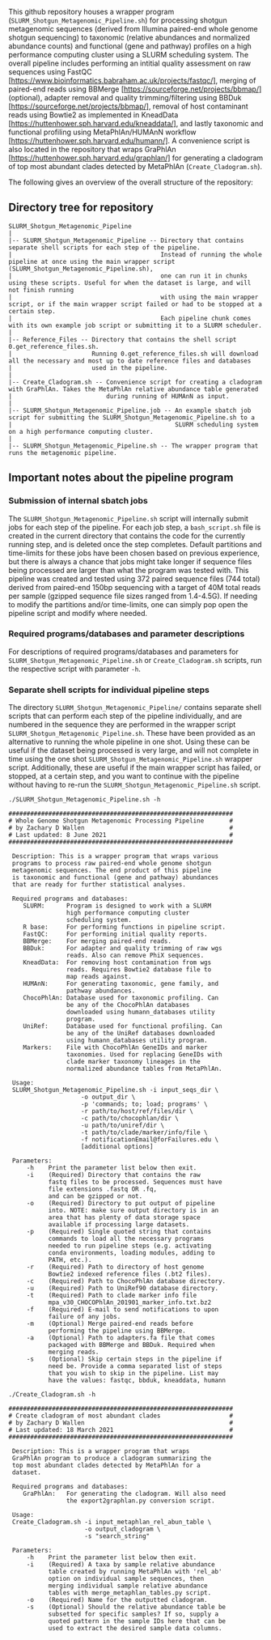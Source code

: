 This github repository houses a wrapper program (`SLURM_Shotgun_Metagenomic_Pipeline.sh`) for processing shotgun metagenomic sequences (derived from Illumina paired-end whole genome shotgun sequencing) to taxonomic (relative abundances and normalized abundance counts) and functional (gene and pathway) profiles on a high performance computing cluster using a SLURM scheduling system. The overall pipeline includes performing an intitial quality assessment on raw sequences using FastQC [https://www.bioinformatics.babraham.ac.uk/projects/fastqc/], merging of paired-end reads using BBMerge [https://sourceforge.net/projects/bbmap/] (optional), adapter removal and quality trimming/filtering using BBDuk [https://sourceforge.net/projects/bbmap/], removal of host contaminant reads using Bowtie2 as implemented in KneadData [https://huttenhower.sph.harvard.edu/kneaddata/], and lastly taxonomic and functional profiling using MetaPhlAn/HUMAnN workflow [https://huttenhower.sph.harvard.edu/humann/]. A convenience script is also located in the repository that wraps GraPhlAn [https://huttenhower.sph.harvard.edu/graphlan/] for generating a cladogram of top most abundant clades detected by MetaPhlAn (`Create_Cladogram.sh`).

The following gives an overview of the overall structure of the repository:

## Directory tree for repository
```
SLURM_Shotgun_Metagenomic_Pipeline
|
|-- SLURM_Shotgun_Metagenomic_Pipeline -- Directory that contains separate shell scripts for each step of the pipeline.
|                                         Instead of running the whole pipeline at once using the main wrapper script (SLURM_Shotgun_Metagenomic_Pipeline.sh),
|                                         one can run it in chunks using these scripts. Useful for when the dataset is large, and will not finish running
|                                         with using the main wrapper script, or if the main wrapper script failed or had to be stopped at a certain step.
|                                         Each pipeline chunk comes with its own example job script or submitting it to a SLURM scheduler.
|
|-- Reference_Files -- Directory that contains the shell script 0.get_reference_files.sh.
|                      Running 0.get_reference_files.sh will download all the necessary and most up to date reference files and databases
|                      used in the pipeline.
|
|-- Create_Cladogram.sh -- Convenience script for creating a cladogram with GraPhlAn. Takes the MetaPhlAn relative abundance table generated
|                          during running of HUMAnN as input.
|
|-- SLURM_Shotgun_Metagenomic_Pipeline.job -- An example sbatch job script for submitting the SLURM_Shotgun_Metagenomic_Pipeline.sh to a
|                                             SLURM scheduling system on a high performance computing cluster.
|
|-- SLURM_Shotgun_Metagenomic_Pipeline.sh -- The wrapper program that runs the metagenomic pipeline.

```
## Important notes about the pipeline program

### Submission of internal sbatch jobs
The `SLURM_Shotgun_Metagenomic_Pipeline.sh` script will internally submit jobs for each step of the pipeline. For each job step, a `bash_script.sh` file is created in the current directory that contains the code for the currently running step, and is deleted once the step completes. Default partitions and time-limits for these jobs have been chosen based on previous experience, but there is always a chance that jobs might take longer if sequence files being processed are larger than what the program was tested with. This pipeline was created and tested using 372 paired sequence files (744 total) derived from paired-end 150bp sequencing with a target of 40M total reads per sample (gzipped sequence file sizes ranged from 1.4-4.5G). If needing to modify the partitions and/or time-limits, one can simply pop open the pipeline script and modify where needed.

### Required programs/databases and parameter descriptions
For descriptions of required programs/databases and parameters for `SLURM_Shotgun_Metagenomic_Pipeline.sh` or `Create_Cladogram.sh` scripts, run the respective script with parameter `-h`.

### Separate shell scripts for individual pipeline steps
The directory `SLURM_Shotgun_Metagenomic_Pipeline/` contains separate shell scripts that can perform each step of the pipeline individually, and are numbered in the sequence they are performed in the wrapper script `SLURM_Shotgun_Metagenomic_Pipeline.sh`. These have been provided as an alternative to running the whole pipeline in one shot. Using these can be useful if the dataset being processed is very large, and will not complete in time using the one shot `SLURM_Shotgun_Metagenomic_Pipeline.sh` wrapper script. Additionally, these are useful if the main wrapper script has failed, or stopped, at a certain step, and you want to continue with the pipeline without having to re-run the `SLURM_Shotgun_Metagenomic_Pipeline.sh` script.

```
./SLURM_Shotgun_Metagenomic_Pipeline.sh -h

##############################################################
# Whole Genome Shotgun Metagenomic Processing Pipeline       #
# by Zachary D Wallen                                        #
# Last updated: 8 June 2021                                  #
##############################################################
 
 Description: This is a wrapper program that wraps various  
 programs to process raw paired-end whole genome shotgun    
 metagenomic sequences. The end product of this pipeline    
 is taxonomic and functional (gene and pathway) abundances  
 that are ready for further statistical analyses.           
                                                            
 Required programs and databases:                           
    SLURM:      Program is designed to work with a SLURM    
                high performance computing cluster          
                scheduling system.                          
    R base:     For performing functions in pipeline script.
    FastQC:     For performing initial quality reports.     
    BBMerge:    For merging paired-end reads.               
    BBDuk:      For adapter and quality trimming of raw wgs 
                reads. Also can remove PhiX sequences.      
    KneadData:  For removing host contamination from wgs    
                reads. Requires Bowtie2 database file to    
                map reads against.                          
    HUMAnN:     For generating taxonomic, gene family, and  
                pathway abundances.                         
    ChocoPhlAn: Database used for taxonomic profiling. Can  
                be any of the ChocoPhlAn databases          
                downloaded using humann_databases utility   
                program.                                    
    UniRef:     Database used for functional profiling. Can 
                be any of the UniRef databases downloaded   
                using humann_databases utility program.     
    Markers:    File with ChocoPhlAn GeneIDs and marker     
                taxonomies. Used for replacing GeneIDs with 
                clade marker taxonomy lineages in the       
                normalized abundance tables from MetaPhlAn. 
                                                            
 Usage:                                                     
 SLURM_Shotgun_Metagenomic_Pipeline.sh -i input_seqs_dir \  
                    -o output_dir \                         
                    -p 'commands; to; load; programs' \     
                    -r path/to/host/ref/files/dir \         
                    -c path/to/chocophlan/dir \             
                    -u path/to/uniref/dir \                 
                    -t path/to/clade/marker/info/file \     
                    -f notificationEmail@forFailures.edu \  
                    [additional options]                    
                                                            
 Parameters:                                                
     -h    Print the parameter list below then exit.        
     -i    (Required) Directory that contains the raw       
           fastq files to be processed. Sequences must have 
           file extensions .fastq OR .fq,                   
           and can be gzipped or not.                       
     -o    (Required) Directory to put output of pipeline   
           into. NOTE: make sure output directory is in an  
           area that has plenty of data storage space       
           available if processing large datasets.          
     -p    (Required) Single quoted string that contains    
           commands to load all the necessary programs      
           needed to run pipeline steps (e.g. activating    
           conda environments, loading modules, adding to   
           PATH, etc.).                                     
     -r    (Required) Path to directory of host genome      
           Bowtie2 indexed reference files (.bt2 files).    
     -c    (Required) Path to ChocoPhlAn database directory.
     -u    (Required) Path to UniRef90 database directory.  
     -t    (Required) Path to clade marker info file        
           mpa_v30_CHOCOPhlAn_201901_marker_info.txt.bz2    
     -f    (Required) E-mail to send notifications to upon  
           failure of any jobs.                             
     -m    (Optional) Merge paired-end reads before         
           performing the pipeline using BBMerge.           
     -a    (Optional) Path to adapters.fa file that comes   
           packaged with BBMerge and BBDuk. Required when   
           merging reads.                                   
     -s    (Optional) Skip certain steps in the pipeline if 
           need be. Provide a comma separated list of steps 
           that you wish to skip in the pipeline. List may  
           have the values: fastqc, bbduk, kneaddata, humann
```
```
./Create_Cladogram.sh -h

##############################################################
# Create cladogram of most abundant clades                   #
# by Zachary D Wallen                                        #
# Last updated: 18 March 2021                                #
##############################################################
 
 Description: This is a wrapper program that wraps          
 GraPhlAn program to produce a cladogram summarizing the    
 top most abundant clades detected by MetaPhlAn for a       
 dataset.                                                   
                                                            
 Required programs and databases:                           
    GraPhlAn:   For generating the cladogram. Will also need
                the export2graphlan.py conversion script.   
                                                            
 Usage:                                                     
 Create_Cladogram.sh -i input_metaphlan_rel_abun_table \    
                     -o output_cladogram \                  
                     -s "search_string"                     
                                                            
 Parameters:                                                
     -h    Print the parameter list below then exit.        
     -i    (Required) A taxa by sample relative abundance   
           table created by running MetaPhlAn with 'rel_ab' 
           option on individual sample sequences, then      
           merging individual sample relative abundance     
           tables with merge_metaphlan_tables.py script.    
     -o    (Required) Name for the outputted cladogram.     
     -s    (Optional) Should the relative abundance table be
           subsetted for specific samples? If so, supply a  
           quoted pattern in the sample IDs here that can be
           used to extract the desired sample data columns. 
```
